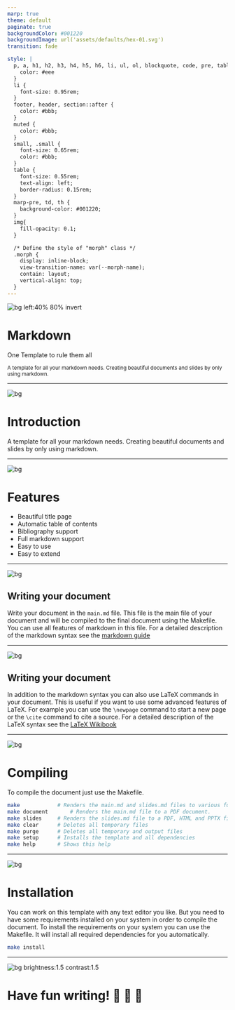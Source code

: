 ```yaml
---
marp: true
theme: default
paginate: true
backgroundColor: #001220
backgroundImage: url('assets/defaults/hex-01.svg')
transition: fade

style: |
  p, a, h1, h2, h3, h4, h5, h6, li, ul, ol, blockquote, code, pre, table, tr, td, th, em, strong, b, i, img, div, span, footer, header {
    color: #eee
  }
  li {
    font-size: 0.95rem;
  }
  footer, header, section::after {
    color: #bbb;
  }
  muted {
    color: #bbb;
  }
  small, .small {
    font-size: 0.65rem;
    color: #bbb;
  }
  table {
    font-size: 0.55rem;
    text-align: left;
    border-radius: 0.15rem;
  }
  marp-pre, td, th {
    background-color: #001220;
  }
  img{
    fill-opacity: 0.1;
  }

  /* Define the style of "morph" class */
  .morph {
    display: inline-block;
    view-transition-name: var(--morph-name);
    contain: layout;
    vertical-align: top;
  }
---
```


![bg left:40% 80% invert](https://vectorified.com/images/fingerprint-icon-png-9.png)

# Markdown

One Template to rule them all

<small>A template for all your markdown needs. Creating beautiful documents and slides by only using markdown.</small>

<!--
_paginate: false
_transition: fade-out
 -->

---

![bg](assets/defaults/hex-02.svg)

# Introduction

A template for all your markdown needs. Creating beautiful documents and slides by only using markdown.

<!--
_header: Introduction
 -->

---

![bg](assets/defaults/hex-03.svg)

# Features

- Beautiful title page
- Automatic table of contents
- Bibliography support
- Full markdown support
- Easy to use
- Easy to extend

<!--
_header: Features
 -->

---

![bg](assets/defaults/hex-04.svg)

## <span class="morph" style="--morph-name:a1;">Writing your document</span>

Write your document in the `main.md` file. This file is the main file of your document and will be compiled to the final document using the Makefile. You can use all features of markdown in this file. For a detailed description of the markdown syntax see the [markdown guide](https://www.markdownguide.org/basic-syntax/)

<!--
_header: Writing
_footer: https://www.markdownguide.org/basic-syntax/
 -->

---

![bg](assets/defaults/hex-05.svg)

## <span class="morph" style="--morph-name:a1;">Writing your document</span>

In addition to the markdown syntax you can also use LaTeX commands in your document. This is useful if you want to use some advanced features of LaTeX. For example you can use the `\newpage` command to start a new page or the `\cite` command to cite a source. For a detailed description of the LaTeX syntax see the [LaTeX Wikibook](https://en.wikibooks.org/wiki/LaTeX)

<!--
_header: Writing
_footer: https://en.wikibooks.org/wiki/LaTeX
 -->

---

![bg](assets/defaults/hex-06.svg)

# Compiling

To compile the document just use the Makefile.

```bash
make			# Renders the main.md and slides.md files to various formats. (Default)
make document		# Renders the main.md file to a PDF document.
make slides		# Renders the slides.md file to a PDF, HTML and PPTX file.
make clear		# Deletes all temporary files
make purge		# Deletes all temporary and output files
make setup		# Installs the template and all dependencies
make help		# Shows this help
```

<!--
make setup		# Installs the template and all dependencies.  
make tex		# Renders the main.md file to a LaTeX document.  
make slides		# Renders the slides.md file to a PDF, HTML and PPTX file.  
make present	# Starts a live preview of the slides.md file in your browser.  
make clear		# Deletes all temporary files.
 -->

<!--
_header: Compiling
 -->

---

![bg](assets/defaults/hex-07.svg)

# Installation

You can work on this template with any text editor you like. But you need to have some requirements installed on your system in order to compile the document. To install the requirements on your system you can use the Makefile. It will install all required dependencies for you automatically.

```bash
make install
```

<!--
Requirements:
- make
- pandoc
- texlive-core or Miktex
- nodejs
- texteditor like vscode
 -->

<!--
_header: Installation
_transition: fade-out
 -->

---

![bg brightness:1.5 contrast:1.5](assets/3x4/orange-dark-hex-outline-3.png)

# <!-- fit --> Have fun writing! :rocket: :100: :tada:

<!--
_paginate: false
_color: #ccc
 -->
